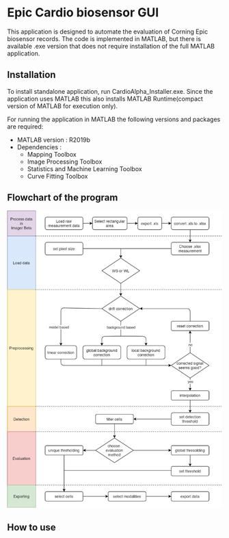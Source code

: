 # Epic Cardio biosensor GUI

This application is designed to automate the evaluation of Corning Epic biosensor records. The code is implemented in MATLAB, but there is available .exe version that does not require installation of the full MATLAB application.

## Installation
To install standalone application, run CardioAlpha_Installer.exe. Since the application uses MATLAB this also installs MATLAB Runtime(compact version of MATLAB for execution only). 

For running the application in MATLAB the following versions and packages are required:
* MATLAB version : R2019b
* Dependencies : 
  * Mapping Toolbox
  * Image Processing Toolbox
  * Statistics and Machine Learning Toolbox
  * Curve Fitting Toolbox

## Flowchart of the program
![flowchart](/Cardio_GUI_flowchart.png)

## How to use
